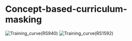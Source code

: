 # Concept-based-curriculum-masking
![Training_curve(RS940)](https://user-images.githubusercontent.com/68541406/187056318-d1b19b1e-aabc-4ab6-8d98-5612daa8953d.png)
![Training_curve(RS1592)](https://user-images.githubusercontent.com/68541406/187056356-54e181aa-80a0-4c6c-87eb-d0c313752438.png)
